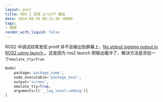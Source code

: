 ```yaml
---
layout: post
title: ROS 2 没有 printf 输出
date: 2024-08-29 00:15:38 +0800
tags: 
- 编程
render_with_liquid: false
---
```


ROS2 中调试经常发现 printf 并不会输出到屏幕上，[No stdout logging output in ROS2 using launch
](https://answers.ros.org/question/332829/no-stdout-logging-output-in-ros2-using-launch/)。这是因为 ros2 launch 把输出缓冲了，解决方法是添加一个`emulate_tty=True`
```python
Node(
    package='package_name',
    node_executable='package_exec',
    output='screen',
    emulate_tty=True,
    arguments=[('__log_level:=debug')]
)
```
